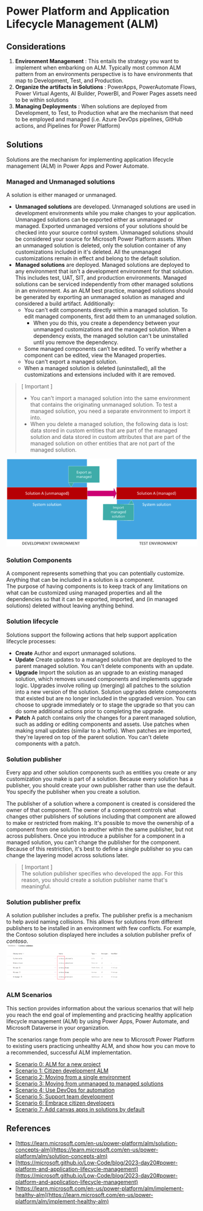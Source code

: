 # Power Platform and Application Lifecycle Management (ALM)

## Considerations
1) **Environment Management** : This entails the strategy you want to implement when embarking on ALM. Typically most common ALM pattern from an environments perspective is to have environments that map to Development, Test, and Production.
2) **Organize the artifacts in Solutions** : PowerApps, PowerAutomate Flows, Power Virtual Agents, AI Builder, PowerBI, and Power Pages assets need to be within solutions
3) **Managing Deployments** : When solutions are deployed from Development, to Test, to Production what are the mechanism that need to be employed and managed (i.e. Azure DevOps pipelines, GitHub actions, and Pipelines for Power Platform)  

## Solutions  
Solutions are the mechanism for implementing application lifecycle management (ALM) in Power Apps and Power Automate.  

### Managed and Unmanaged solutions
A solution is either managed or unmanaged.  

  - **Unmanaged solutions** are developed. Unmanaged solutions are used in development environments while you make changes to your application. Unmanaged solutions can be exported either as unmanaged or managed. Exported unmanaged versions of your solutions should be checked into your source control system. Unmanaged solutions should be considered your source for Microsoft Power Platform assets. When an unmanaged solution is deleted, only the solution container of any customizations included in it's deleted. All the unmanaged customizations remain in effect and belong to the default solution.  
  - **Managed solutions** are deployed. Managed solutions are deployed to any environment that isn't a development environment for that solution. This includes test, UAT, SIT, and production environments. Managed solutions can be serviced independently from other managed solutions in an environment. As an ALM best practice, managed solutions should be generated by exporting an unmanaged solution as managed and considered a build artifact. Additionally:  
    - You can't edit components directly within a managed solution. To edit managed components, first add them to an unmanaged solution.
      - When you do this, you create a dependency between your unmanaged customizations and the managed solution. When a dependency exists, the managed solution can't be uninstalled until you remove the dependency.
    - Some managed components can’t be edited. To verify whether a component can be edited, view the Managed properties.
    - You can't export a managed solution.
    - When a managed solution is deleted (uninstalled), all the customizations and extensions included with it are removed.  

> [ Important ]  
> - You can't import a managed solution into the same environment that contains the originating unmanaged solution. To test a managed solution, you need a separate environment to import it into.
> - When you delete a managed solution, the following data is lost: data stored in custom entities that are part of the managed solution and data stored in custom attributes that are part of the managed solution on other entities that are not part of the managed solution.  

![Solution unmanaged and managed](/media/solution-options.png)

### Solution Components
A component represents something that you can potentially customize. Anything that can be included in a solution is a component.  
The purpose of having components is to keep track of any limitations on what can be customized using managed properties and all the dependencies so that it can be exported, imported, and (in managed solutions) deleted without leaving anything behind.

### Solution lifecycle
Solutions support the following actions that help support application lifecycle processes:  
  - **Create** Author and export unmanaged solutions.
  - **Update** Create updates to a managed solution that are deployed to the parent managed solution. You can't delete components with an update.
  - **Upgrade** Import the solution as an upgrade to an existing managed solution, which removes unused components and implements upgrade logic. Upgrades involve rolling up (merging) all patches to the solution into a new version of the solution. Solution upgrades delete components that existed but are no longer included in the upgraded version. You can choose to upgrade immediately or to stage the upgrade so that you can do some additional actions prior to completing the upgrade.
  - **Patch** A patch contains only the changes for a parent managed solution, such as adding or editing components and assets. Use patches when making small updates (similar to a hotfix). When patches are imported, they're layered on top of the parent solution. You can't delete components with a patch.

### Solution publisher
Every app and other solution components such as entities you create or any customization you make is part of a solution. Because every solution has a publisher, you should create your own publisher rather than use the default. You specify the publisher when you create a solution.  

The publisher of a solution where a component is created is considered the owner of that component. The owner of a component controls what changes other publishers of solutions including that component are allowed to make or restricted from making. It's possible to move the ownership of a component from one solution to another within the same publisher, but not across publishers. Once you introduce a publisher for a component in a managed solution, you can’t change the publisher for the component. Because of this restriction, it's best to define a single publisher so you can change the layering model across solutions later.

> [ Important ]  
> The solution publisher specifies who developed the app. For this reason, you should create a solution publisher name that's meaningful.  

### Solution publisher prefix
A solution publisher includes a prefix. The publisher prefix is a mechanism to help avoid naming collisions. This allows for solutions from different publishers to be installed in an environment with few conflicts. For example, the Contoso solution displayed here includes a solution publisher prefix of *contoso*.  
<img src="media/publisher-prefix-example.png" alt="publisher prefix example" width="60%"/>

### ALM Scenarios
This section provides information about the various scenarios that will help you reach the end goal of implementing and practicing healthy application lifecycle management (ALM) by using Power Apps, Power Automate, and Microsoft Dataverse in your organization. 

The scenarios range from people who are new to Microsoft Power Platform to existing users practicing unhealthy ALM, and show how you can move to a recommended, successful ALM implementation. 

  - [Scenario 0: ALM for a new project](ALM/new-project-alm.md)
  - [Scenario 1: Citizen development ALM](ALM/citizen-dev-alm.md)
  - [Scenario 2: Moving from a single environment](ALM/move-from-single-env-alm.md)
  - [Scenario 3: Moving from unmanaged to managed solutions](ALM/move-from-unmanaged-managed-alm.md)
  - [Scenario 4: Use DevOps for automation](https://learn.microsoft.com/en-us/power-platform/alm/use-devops-automated-alm)
  - [Scenario 5: Support team development](ALM/team-development-alm.md)
  - [Scenario 6: Embrace citizen developers](ALM/embrace-citizen-devs.md)
  - [Scenario 7: Add canvas apps in solutions by default](https://learn.microsoft.com/en-us/power-platform/alm/canvas-apps-solution-default)

## References
  - [https://learn.microsoft.com/en-us/power-platform/alm/solution-concepts-alm](https://learn.microsoft.com/en-us/power-platform/alm/solution-concepts-alm)
  - [https://microsoft.github.io/Low-Code/blog/2023-day20#power-platform-and-application-lifecycle-management](https://microsoft.github.io/Low-Code/blog/2023-day20#power-platform-and-application-lifecycle-management)
  - [https://learn.microsoft.com/en-us/power-platform/alm/implement-healthy-alm](https://learn.microsoft.com/en-us/power-platform/alm/implement-healthy-alm)
